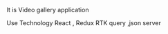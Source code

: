 <p>It is Video gallery application </p>
<p>Use Technology React , Redux RTK query ,json server </p>
